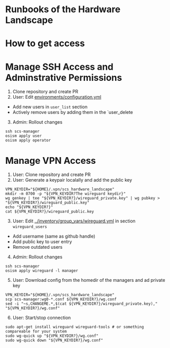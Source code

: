 # Runbooks of the Hardware Landscape

# How to get access

# Manage SSH Access and Adminstrative Permissions

1. Clone repository and create PR
2. User: Edit [environments/configuration.yml](../environments/configuration.yml)
  * Add new users in `user_list` section
  * Actively remove users by adding them in the `user_delete
3. Admin: Rollout changes
  ```
  ssh scs-manager
  osism apply user
  osism apply operator
  ```

# Manage VPN Access

1. User: Clone repository and create PR
2. User: Generate a keypair localally and add the public key
  ```
  VPN_KEYDIR="${HOME}/.vpn/scs_hardware_landscape"
  mkdir -m 0700 -p "${VPN_KEYDIR?The wireguard keydir}"
  wg genkey | tee "${VPN_KEYDIR?}/wireguard_private.key" | wg pubkey > "${VPN_KEYDIR?}/wireguard_public.key"
  echo "${VPN_KEYDIR?}"
  cat ${VPN_KEYDIR?}/wireguard_public.key
  ```
3. User: Edit [../inventory/group_vars/wireguard.yml](../inventory/group_vars/wireguard.yml) in section ``wireguard_users``
  * Add username (same as github handle)
  * Add public key to user entry
  * Remove outdated users
4. Admin: Rollout changes
  ```
  ssh scs-manager
  osism apply wireguard -l manager
  ```
5. User: Download config from the homedir of the managers and ad private key
  ```
  VPN_KEYDIR="${HOME}/.vpn/scs_hardware_landscape"
  scp scs-manager:wg0-*.conf ${VPN_KEYDIR?}/wg.conf
  sed -i "~s,CHANGEME.*,$(cat ${VPN_KEYDIR?}/wireguard_private.key)," "${VPN_KEYDIR?}/wg.conf"
  ```
6. User: Start/stop connection
  ```
  sudo apt-get install wireguard wireguard-tools # or something compareable for your system
  sudo wg-quick up "${VPN_KEYDIR?}/wg.conf"
  sudo wg-quick down "${VPN_KEYDIR?}/wg.conf"
  ```

